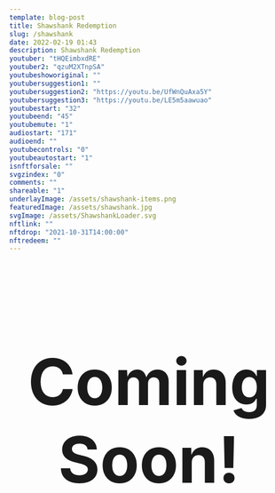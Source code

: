```yaml
---
template: blog-post
title: Shawshank Redemption
slug: /shawshank
date: 2022-02-19 01:43
description: Shawshank Redemption
youtuber: "tHQEimbxdRE"
youtuber2: "qzuM2XTnpSA"
youtubeshoworiginal: ""
youtubersuggestion1: ""
youtubersuggestion2: "https://youtu.be/UfWnQuAxa5Y"
youtubersuggestion3: "https://youtu.be/LE5m5aawuao"
youtubestart: "32"
youtubeend: "45"
youtubemute: "1"
audiostart: "171"
audioend: ""
youtubecontrols: "0"
youtubeautostart: "1"
isnftforsale: ""
svgzindex: "0"
comments: ""
shareable: "1"
underlayImage: /assets/shawshank-items.png
featuredImage: /assets/shawshank.jpg
svgImage: /assets/ShawshankLoader.svg
nftlink: ""
nftdrop: "2021-10-31T14:00:00"
nftredeem: ""
---
```



<h2 class="tronText" style="display:grid; place-content:center; text-align:center; font-size:12vw;">
        <div class="">Coming Soon!</div>
      </h2>









 

 

<!-- lYGald0tFro SOUNDTRACK 45> -->